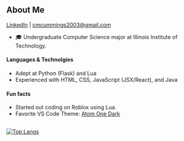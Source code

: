 ## About Me
[LinkedIn](https://www.linkedin.com/in/connormcummings/) | cmcummings2003@gmail.com

* 🎓 Undergraduate Computer Science major at Illinois Institute of Technology.

#### Languages & Technolgies
- Adept at Python (Flask) and Lua
- Experienced with HTML, CSS, JavaScript (JSX/React), and Java

#### Fun facts
* Started out coding on Roblox using Lua.
* Favorite VS Code Theme: [Atom One Dark](https://marketplace.visualstudio.com/items?itemName=zhuangtongfa.Material-theme)

##
<!--![Anurag's GitHub stats](https://github-readme-stats.vercel.app/api?username=gestalt8003&show_icons=true&theme=tokyonight)
](https://github.com/anuraghazra/github-readme-stats)-->
[![Top Langs](https://github-readme-stats.vercel.app/api/top-langs/?username=cmcummings&layout=compact&theme=tokyonight)](https://github.com/anuraghazra/github-readme-stats)


<!--
**gestalt8003/gestalt8003** is a ✨ _special_ ✨ repository because its `README.md` (this file) appears on your GitHub profile.

Here are some ideas to get you started:

- 🔭 I’m currently working on ...
- 🌱 I’m currently learning ...
- 👯 I’m looking to collaborate on ...
- 🤔 I’m looking for help with ...
- 💬 Ask me about ...
- 📫 How to reach me: ...
- 😄 Pronouns: ...
- ⚡ Fun fact: ...
-->
